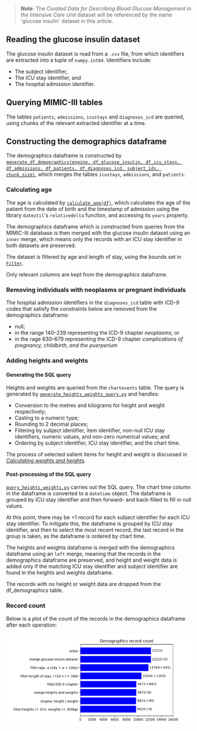 > **Note**:
> The _Curated Data for Describing Blood Glucose Management in the
Intensive Care Unit_ dataset will be referenced by the name 'glucose insulin' dataset in this article.

## Reading the glucose insulin dataset

The glucose insulin dataset is read from a `.csv` file, from which identifiers are extracted into a tuple
of `numpy.int64`. Identifiers include:

- The subject identifier,
- The ICU stay identifier, and
- The hospital admission identifier.

## Querying MIMIC-III tables

The tables `patients`, `admissions`, `icustays` and `diagnoses_icd` are queried, using chunks of the relevant extracted
identifier at a time.

## Constructing the demographics dataframe

The demographics dataframe is constructed
by [`generate_df_demographics(engine, df_glucose_insulin, df_icu_stays, df_admissions, df_patients, df_diagnoses_icd, subject_ids, chunk_size)`](../generate_df_demographics.py),
which
merges the tables `icustays`, `admissions`, and `patients`.

### Calculating age

The age is calculated by [`calculate_age(df)`](../df_utils/calculate_age.py), which calculates the age of the patient
from
the date of birth and the timestamp of admission
using the library `dateutil`'s `relativedelta` function, and accessing its `years` property.

The demographics dataframe which is constructed from queries from the MIMIC-III database is then merged with the glucose
insulin dataset using an `inner` merge, which means only the records with an ICU stay identifier in both datasets are
preserved.

The dataset is filtered by age and length of stay, using the bounds set in [`Filter`](../constants/filter.py).

Only relevant columns are kept from the demographics dataframe.

### Removing individuals with neoplasms or pregnant individuals

The hospital admission identifiers in the `diagnoses_icd` table with ICD-9 codes that satisfy the constraints below are
removed from the demographics dataframe:

- null;
- in the range 140–239 representing the ICD-9 chapter _neoplasms_; or
- in the rage 630–679 representing the ICD-9 chapter _complications of pregnancy, childbirth, and the puerperium_

### Adding heights and weights

#### Generating the SQL query

Heights and weights are queried from the `chartevents` table. The query is generated
by [`generate_heights_weights_query.py`](../query/generate_heights_weights_query.py) and handles:

- Conversion to the metres and kilograms for height and weight respectively;
- Casting to a numeric type;
- Rounding to 2 decimal places;
- Filtering by subject identifier, item identifier, non-null ICU stay identifiers, numeric values, and non-zero
  numerical values; and
- Ordering by subject identifier, ICU stay identifier, and the chart time.

The process of selected salient items for height and weight is discussed
in [_Calculating weights and heights_](calculating-weights-and-heights.md).

#### Post-processing of the SQL query

[`query_heights_weights.py`](../query/query_heights_weights.py) carries out the SQL query. The chart time column in the
dataframe is converted to a `datetime` object. The dataframe is grouped by ICU stay identifier and then forward- and
back-filled to fill in null values.

At this point, there may be >1 record for each subject identifier for each ICU stay identifier. To mitigate this, the
dataframe is grouped by ICU stay identifier, and then to select the most recent record, the last record in the group is
taken, as the dataframe is ordered by chart time.

The heights and weights dataframe is merged with the demographics dataframe using an `left` merge, meaning that the
records in the demographics dataframe are preserved, and height and weight data is added only if the matching ICU stay
identifier and subject identifier are found in the heights and weights dataframe.

The records with no height or weight data are dropped from the df_demographics table.

### Record count

Below is a plot of the count of the records in the demographics dataframe after each operation:

![demographics_len_history](../plots/demographics_record_count.png)

